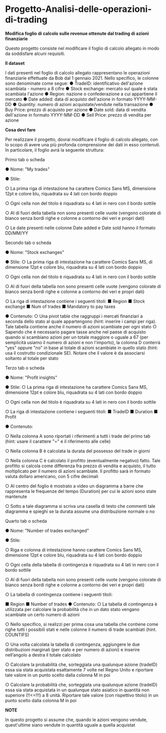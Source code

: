 # Progetto-Analisi-delle-operazioni-di-trading

**Modifica foglio di calcolo sulle revenue
ottenute dal trading di azioni finanziarie**


Questo progetto consiste nel modificare il foglio di calcolo allegato in modo da soddisfare alcuni
requisiti.


**Il dataset**

I dati presenti nel foglio di calcolo allegato rappresentano le operazioni finanziarie effettuate da
Bob dal 1 gennaio 2021.
Nello specifico, le colonne sono denominate come segue:
● TradeID: identificativo dell'azione scambiata - numero a 8 cifre
● Stock exchange: mercato sul quale è stata scambiata l'azione
● Region: nazione o confederazione a cui appartiene il mercato
● Date added: data di acquisto dell'azione in formato YYYY-MM-DD
● Quantity: numero di azioni acquistate/vendute nella transazione
● Buy Price: prezzo di acquisto per azione
● Date sold: data di vendita dell'azione in formato YYYY-MM-DD
● Sell Price: prezzo di vendita per azione


**Cosa devi fare**

Per realizzare il progetto, dovrai modificare il foglio di calcolo allegato, con lo scopo di avere
una più profonda comprensione dei dati in esso contenuti.
In particolare, il foglio avrà la seguente struttura:

Primo tab o scheda

● Nome: "My trades"

● Stile:

○ La prima riga di intestazione ha carattere Comics Sans MS, dimensione 12pt e
colore blu, riquadrata su 4 lati con bordo doppio

○ Ogni cella non del titolo è riquadrata su 4 lati in nero con il bordo sottile

○ Al di fuori della tabella non sono presenti celle vuote (vengono colorate di bianco
senza bordi righe e colonne a contorno dei veri e propri dati)

○ Le date presenti nelle colonne Date added e Date sold hanno il formato
DD/MM/YY

Secondo tab o scheda

● Nome: "Stock exchanges"

● Stile:
○ La prima riga di intestazione ha carattere Comics Sans MS, di dimensione 12pt e
colore blu, riquadrata su 4 lati con bordo doppio

○ Ogni cella non del titolo è riquadrata su 4 lati in nero con il bordo sottile

○ Al di fuori della tabella non sono presenti celle vuote (vengono colorate di bianco
senza bordi righe e colonne a contorno dei veri e propri dati)

○ La riga di intestazione contiene i seguenti titoli:
■ Region
■ Stock exchange
■ Num of trades
■ Mandatory to pay taxes

● Contenuto:
○ Una pivot table che raggruppi i mercati finanziari a seconda dello stato al quale
appartengono (hint: inserire i campi per riga). Tale tabella contiene anche il
numero di azioni scambiate per ogni stato
○ Sapendo che è necessario pagare tasse anche nel paese di acquisto quando si
scambiano azioni per un totale maggiore o uguale a 67 (per semplicità usiamo il
numero di azioni e non l'importo), la colonna D conterrà "yes" oppure "no" in
base al totale di azioni scambiate in quello stato (hint: usa il costrutto
condizionale SE). Notare che il valore è da associarsi soltanto al totale per stato

Terzo tab o scheda

● Nome: "Profit insights"

● Stile:
○ La prima riga di intestazione ha carattere Comics Sans MS, dimensione 12pt e
colore blu, riquadrata su 4 lati con bordo doppio

○ Ogni cella non del titolo è riquadrata su 4 lati in nero con il bordo sottile

○ La riga di intestazione contiene i seguenti titoli:
■ TradeID
■ Duration
■ Profit

● Contenuto:

○ Nella colonna A sono riportati i riferimenti a tutti i trade del primo tab (hint: usare
il carattere "=" e il riferimento alle celle)

○ Nella colonna B è calcolata la durata del possesso del trade in giorni

○ Nella colonna C è calcolato il profitto (eventualmente negativo) fatto. Tale profitto
si calcola come differenza fra prezzo di vendita e acquisto, il tutto moltiplicato per
il numero di azioni scambiate. Il profitto sarà in formato valuta dollaro americano,
con 5 cifre decimali

○ Al centro del foglio è mostrato a video un diagramma a barre che rappresenta le
frequenze del tempo (Duration) per cui le azioni sono state mantenute

○ Sotto a tale diagramma si scriva una casella di testo che commenti tale
diagramma e spieghi se la durata assume una distribuzione normale o no

Quarto tab o scheda

● Nome: "Number of trades exchanged"

● Stile:

○ Riga e colonna di intestazione hanno carattere Comics Sans MS, dimensione
12pt e colore blu, riquadrata su 4 lati con bordo doppio

○ Ogni cella della tabella di contingenza è riquadrata su 4 lati in nero con il bordo
sottile

○ Al di fuori della tabella non sono presenti celle vuote (vengono colorate di bianco
senza bordi righe e colonne a contorno dei veri e propri dati)

○ La tabella di contingenza contiene i seguenti titoli:

■ Region
■ Number of trades
● Contenuto:
○ La tabella di contingenza è utilizzata per calcolare la probabilità che in un dato
stato vengano scambiate un certo numero di azioni

○ Nello specifico, si realizzi per prima cosa una tabella che contiene come righe
tutti i possibili stati e nelle colonne il numero di trade scambiati (hint. COUNTIFS)

○ Una volta calcolata la tabella di contingenza, aggiungere le due distribuzioni
marginali (per stato e per numero di azioni) e inserire nell’angolo a destra il totale
calcolato

○ Calcolare la probabilità che, sorteggiata una qualunque azione (tradeID) essa sia
stata acquistata esattamente 7 volte nel Regno Unito e riportare tale valore in un
punto scelto dalla colonna M in poi

○ Calcolare la probabilità che, sorteggiata una qualunque azione (tradeID) essa sia
stata acquistata in un qualunque stato asiatico in quantità non superiore (!!<=!!!)
a 8 unità. Riportare tale valore (con rispettivo titolo) in un punto scelto dalla
colonna M in poi

**NOTE**

In questo progetto si assume che, quando le azioni vengono vendute, quest'ultime siano
vendute in quantità uguale a quella acquistat
